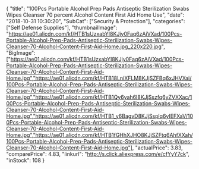 {
	"title": "100Pcs Portable Alcohol Prep Pads Antiseptic Sterilization Swabs Wipes Cleanser  70 percent Alcohol Content First Aid Home Use",
	"date": "2018-10-31 10:30:20",
	"SubCat": ["Security & Protection"],
	"categories": ["Self Defense Supplies"],
	"thumbnailImage": "https://ae01.alicdn.com/kf/HTB1sUzxabYI8KJjy0Faq6zAiVXad/100Pcs-Portable-Alcohol-Prep-Pads-Antiseptic-Sterilization-Swabs-Wipes-Cleanser-70-Alcohol-Content-First-Aid-Home.jpg_220x220.jpg",
	"BigImage": ["https://ae01.alicdn.com/kf/HTB1sUzxabYI8KJjy0Faq6zAiVXad/100Pcs-Portable-Alcohol-Prep-Pads-Antiseptic-Sterilization-Swabs-Wipes-Cleanser-70-Alcohol-Content-First-Aid-Home.jpg","https://ae01.alicdn.com/kf/HTB18LniXFLM8KJjSZFBq6xJHVXai/100Pcs-Portable-Alcohol-Prep-Pads-Antiseptic-Sterilization-Swabs-Wipes-Cleanser-70-Alcohol-Content-First-Aid-Home.jpg","https://ae01.alicdn.com/kf/HTB1Qy6yah6I8KJjSszfq6yZVXXac/100Pcs-Portable-Alcohol-Prep-Pads-Antiseptic-Sterilization-Swabs-Wipes-Cleanser-70-Alcohol-Content-First-Aid-Home.jpg","https://ae01.alicdn.com/kf/HTB1_y6BagvD8KJjSsplq6yIEFXaV/100Pcs-Portable-Alcohol-Prep-Pads-Antiseptic-Sterilization-Swabs-Wipes-Cleanser-70-Alcohol-Content-First-Aid-Home.jpg","https://ae01.alicdn.com/kf/HTB1fGHhXJHO8KJjSZFtq6AhfXXah/100Pcs-Portable-Alcohol-Prep-Pads-Antiseptic-Sterilization-Swabs-Wipes-Cleanser-70-Alcohol-Content-First-Aid-Home.jpg"],
	"actualPrice": 3.83,
	"comparePrice": 4.83,
	"linkurl": "http://s.click.aliexpress.com/e/cfYyY7ck",
	"inStock": 108
}
